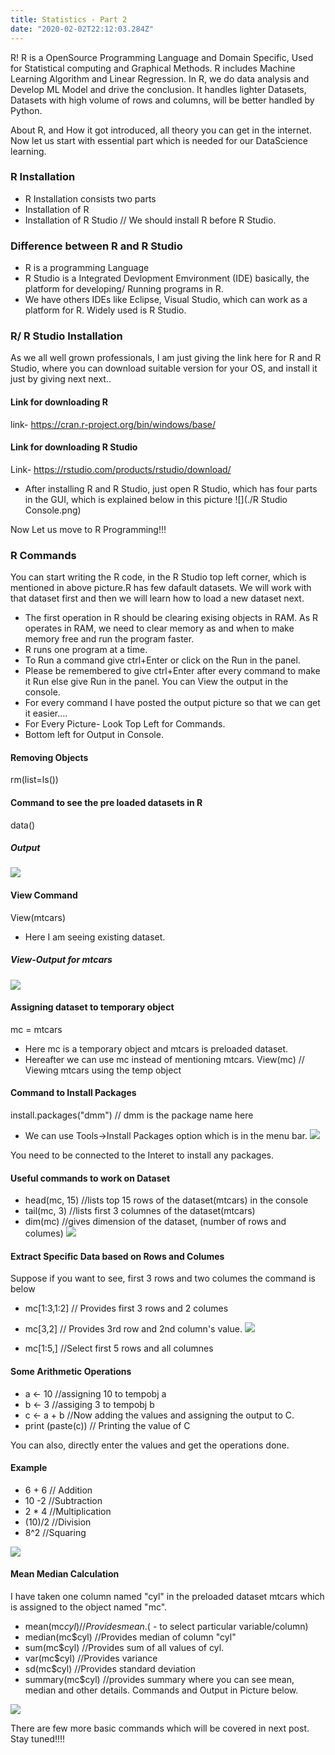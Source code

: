 ```yaml
---
title: Statistics - Part 2
date: "2020-02-02T22:12:03.284Z"
---
```


R! R is a OpenSource Programming Language and Domain Specific, Used for Statistical computing and Graphical Methods. R includes Machine Learning Algorithm and Linear Regression. In R, we do data analysis and Develop ML Model and drive the conclusion. It handles lighter Datasets, Datasets with high volume of rows and columns, will be better handled by Python.

About R, and How it got introduced, all theory you can get in the internet. Now let us start with essential part which is needed for our DataScience learning.
### R Installation
- R Installation consists two parts
- Installation of R
- Installation of R Studio //
We should install R before R Studio.
### Difference between R and R Studio
- R is a programming Language
- R Studio is a Integrated Devlopment Emvironment (IDE) basically, the platform for developing/ Running programs in R.
- We have others IDEs like Eclipse, Visual Studio, which can work as a platform for R. Widely used is R Studio.
### R/ R Studio Installation
As we all well grown professionals, I am just giving the link here for R and R Studio, where you can download suitable version for your OS, and install it just by giving next next..
#### Link for downloading R
link- https://cran.r-project.org/bin/windows/base/
#### Link for downloading R Studio
Link- https://rstudio.com/products/rstudio/download/
- After installing R and R Studio, just open R Studio, which has four parts in the GUI, which is explained below in this picture
![](./R Studio Console.png)

Now Let us move to R Programming!!!
### R Commands
You can start writing the R code, in the R Studio top left corner, which is mentioned in above picture.R has few dafault datasets. We will work with that dataset first and then we will learn how to load a new dataset next.
- The first operation in R should be clearing exising objects in RAM. As R operates in RAM, we need to clear memory as and when to make memory free and run the program faster.
- R runs one program at a time.
- To Run a command give ctrl+Enter or click on the Run in the panel.
- Please be remembered to give ctrl+Enter after every command to make it Run else give Run in the panel. You can View the output in the console.
- For every command I have posted the output picture so that we can get it easier....
- For Every Picture- Look Top Left for Commands.
- Bottom left for Output in Console.
#### Removing Objects
rm(list=ls())
#### Command to see the pre loaded datasets in R
data()
##### Output
![](./PreLoadedData.png)

#### View Command 
View(mtcars)
- Here I am seeing existing dataset. 
##### View-Output for mtcars
![](./ViewOutput.png)

#### Assigning dataset to temporary object
mc = mtcars 
- Here mc is a temporary object and mtcars is preloaded dataset.
- Hereafter we can use mc instead of mentioning mtcars.
View(mc) // Viewing mtcars using the temp object
#### Command to Install Packages
install.packages("dmm") // dmm is the package name here
- We can use Tools->Install Packages option which is in the menu bar.
![](./PackageInstall.png)

You need to be connected to the Interet to install any packages.
#### Useful commands to work on Dataset
- head(mc, 15) //lists top 15 rows of the dataset(mtcars) in the console
- tail(mc, 3)  //lists first 3 columnes of the dataset(mtcars)
- dim(mc) //gives dimension of the dataset, (number of rows and columes)
![](./DataSetCmds.png)

#### Extract Specific Data based on Rows and Columes
Suppose if you want to see, first 3 rows and two columes the command is below
- mc[1:3,1:2] // Provides first 3 rows and 2 columes
- mc[3,2]  // Provides 3rd row and 2nd column's value.
![](./RowColumn.png)

- mc[1:5,] //Select first 5 rows and all columnes
#### Some Arithmetic Operations
- a <- 10 //assigning 10 to tempobj a
- b <- 3  //assiging 3 to tempobj b
- c <- a + b //Now adding the values and assigning the output to C.
- print (paste(c)) // Printing the value of C

You can also, directly enter the values and get the operations done.
#### Example
- 6 + 6 // Addition
- 10 -2 //Subtraction
- 2 * 4 //Multiplication
- (10)/2 //Division
- 8^2 //Squaring

![](./RowColumn.png)

#### Mean Median Calculation
I have taken one column named "cyl" in the preloaded dataset mtcars which is assigned to the object named "mc".
- mean(mc$cyl) //Provides mean. ($ - to select particular variable/column) 
- median(mc$cyl) //Provides median of column "cyl"
- sum(mc$cyl) //Provides sum of all values of cyl.
- var(mc$cyl) //Provides variance
- sd(mc$cyl) //Provides standard deviation
- summary(mc$cyl) //provides summary where you can see mean, median and other details.
Commands and Output in Picture below.

![](./MeanMedian.png)

There are few more basic commands which will be covered in next post.
Stay tuned!!!!
